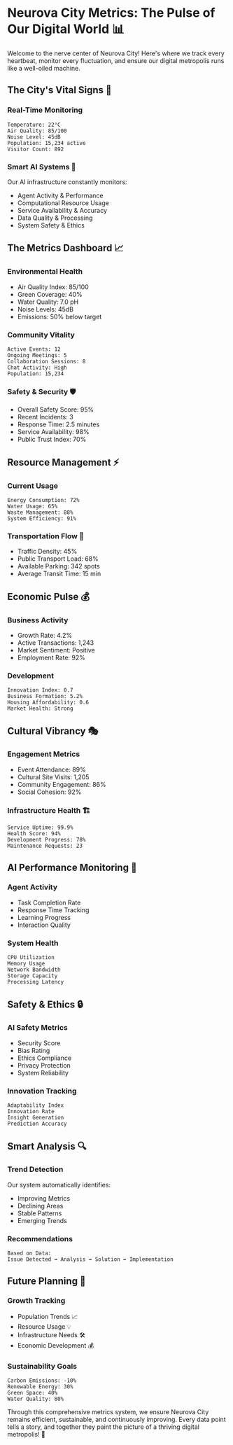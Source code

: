 # Neurova City Metrics: The Pulse of Our Digital World 📊

Welcome to the nerve center of Neurova City! Here's where we track every heartbeat, monitor every fluctuation, and ensure our digital metropolis runs like a well-oiled machine.

## The City's Vital Signs 💓

### Real-Time Monitoring

```
Temperature: 22°C
Air Quality: 85/100
Noise Level: 45dB
Population: 15,234 active
Visitor Count: 892
```

### Smart AI Systems 🤖

Our AI infrastructure constantly monitors:

- Agent Activity & Performance
- Computational Resource Usage
- Service Availability & Accuracy
- Data Quality & Processing
- System Safety & Ethics

## The Metrics Dashboard 📈

### Environmental Health

- Air Quality Index: 85/100
- Green Coverage: 40%
- Water Quality: 7.0 pH
- Noise Levels: 45dB
- Emissions: 50% below target

### Community Vitality

```
Active Events: 12
Ongoing Meetings: 5
Collaboration Sessions: 8
Chat Activity: High
Population: 15,234
```

### Safety & Security 🛡️

- Overall Safety Score: 95%
- Recent Incidents: 3
- Response Time: 2.5 minutes
- Service Availability: 98%
- Public Trust Index: 70%

## Resource Management ⚡

### Current Usage

```
Energy Consumption: 72%
Water Usage: 65%
Waste Management: 88%
System Efficiency: 91%
```

### Transportation Flow 🚗

- Traffic Density: 45%
- Public Transport Load: 68%
- Available Parking: 342 spots
- Average Transit Time: 15 min

## Economic Pulse 💰

### Business Activity

- Growth Rate: 4.2%
- Active Transactions: 1,243
- Market Sentiment: Positive
- Employment Rate: 92%

### Development

```
Innovation Index: 0.7
Business Formation: 5.2%
Housing Affordability: 0.6
Market Health: Strong
```

## Cultural Vibrancy 🎭

### Engagement Metrics

- Event Attendance: 89%
- Cultural Site Visits: 1,205
- Community Engagement: 86%
- Social Cohesion: 92%

### Infrastructure Health 🏗️

```
Service Uptime: 99.9%
Health Score: 94%
Development Progress: 78%
Maintenance Requests: 23
```

## AI Performance Monitoring 🤖

### Agent Activity

- Task Completion Rate
- Response Time Tracking
- Learning Progress
- Interaction Quality

### System Health

```
CPU Utilization
Memory Usage
Network Bandwidth
Storage Capacity
Processing Latency
```

## Safety & Ethics 🔒

### AI Safety Metrics

- Security Score
- Bias Rating
- Ethics Compliance
- Privacy Protection
- System Reliability

### Innovation Tracking

```
Adaptability Index
Innovation Rate
Insight Generation
Prediction Accuracy
```

## Smart Analysis 🔍

### Trend Detection

Our system automatically identifies:

- Improving Metrics
- Declining Areas
- Stable Patterns
- Emerging Trends

### Recommendations

```
Based on Data:
Issue Detected ➡️ Analysis ➡️ Solution ➡️ Implementation
```

## Future Planning 🎯

### Growth Tracking

- Population Trends 📈
- Resource Usage 💡
- Infrastructure Needs 🛠️
- Economic Development 💰

### Sustainability Goals

```
Carbon Emissions: -10%
Renewable Energy: 30%
Green Space: 40%
Water Quality: 80%
```

Through this comprehensive metrics system, we ensure Neurova City remains efficient, sustainable, and continuously improving. Every data point tells a story, and together they paint the picture of a thriving digital metropolis! 🌆
